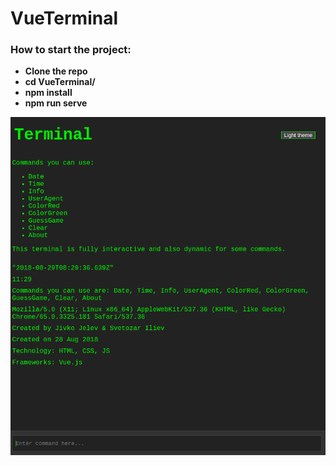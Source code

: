 # VueTerminal
### How to start the project:
* <b>Clone the repo </b>
* <b>cd VueTerminal/ </b>
* <b>npm install </b>
* <b>npm run serve </b>

![Optional Text](./src/assets/terminal.png)

